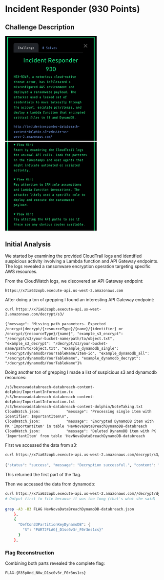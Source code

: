 # Incident Responder (930 Points)

## Challenge Description

<img src="./Incident_Responder_930pts_part1.jpg" width="300">
<img src="./Incident_Responder_930pts_part2.jpg" width="300">

## Initial Analysis
We started by examining the provided CloudTrail logs and identified suspicious activity involving a Lambda function and API Gateway endpoints. The logs revealed a ransomware encryption operation targeting specific AWS resources.

From the CloudWatch logs, we discovered an API Gateway endpoint:
```
https://x7ia63zopb.execute-api.us-west-2.amazonaws.com
```

After doing a ton of grepping I found an interesting API Gateway endpoint:
```
curl https://x7ia63zopb.execute-api.us-west-2.amazonaws.com/decrypt/s3/

{"message": "Missing path parameters. Expected /encrypt|decrypt/{resourceType}/{name}/{identifier} or /encrypt/{resourceType}/{name}", "example_s3_encrypt": "/encrypt/s3/your-bucket-name/path/to/object.txt", "example_s3_decrypt": "/decrypt/s3/your-bucket-name/path/to/object.txt", "example_dynamodb_single": "/encrypt/dynamodb/YourTableName/item-id", "example_dynamodb_all": "/encrypt/dynamodb/YourTableName", "example_dynamodb_decrypt": "/decrypt/dynamodb/YourTableName"}%
```

Doing another ton of grepping I made a list of suspicious s3 and dynamodb resources:
```
/s3/hexnovadatabreach-databreach-content-dolphin/ImportantInformation.tx
/s3/hexnovadatabreach-databreach-content-dolphin/ImportantInformation.txt
/s3/hexnovadatabreach-databreach-content-dolphin/NoteTaking.txt
CloudWatch.json:            "message": "Processing single item with identifier: ImportantItem\n",
CloudWatch.json:            "message": "Encrypted DynamoDB item with PK 'ImportantItem' in table 'HevNovaDataBreachDynamoDB-databreach
CloudWatch.json:            "message": "Deleted DynamoDB item with PK 'ImportantItem' from table 'HevNovaDataBreachDynamoDB-databreach
```


First we accessed the data from s3:
```bash
curl https://x7ia63zopb.execute-api.us-west-2.amazonaws.com/decrypt/s3/hexnovadatabreach-databreach-content-dolphin/ImportantInformation.txt

{"status": "success", "message": "Decryption successful.", "content": "PART1FLAG{R35p0nd_N0w}\n"}
```

This returned the first part of the flag.

Then we accessed the data from dynamodb:
```bash
curl https://x7ia63zopb.execute-api.us-west-2.amazonaws.com//decrypt/dynamodb/HevNovaDataBreachDynamoDB-databreach > HevNovaDataBreachDynamoDB-databreach.json
# Output first to file because it was too long (that's what she said)

grep -A3 -B3 FLAG HevNovaDataBreachDynamoDB-databreach.json
    },
    {
      "DefCon33PartitionKeyDynamoDB": {
        "S": "PART2FLAG{_D1sc0v3r_F0r3ns1cs}"
      }
    },
```

### Flag Reconstruction
Combining both parts revealed the complete flag:
```
FLAG-{R35p0nd_N0w_D1sc0v3r_F0r3ns1cs}
```
